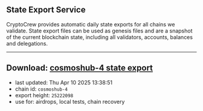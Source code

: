 ## State Export Service
CryptoCrew provides automatic daily state exports for all chains we validate. State export files can be used as genesis files and are a snapshot of the current blockchain state, including all validators, accounts, balances and delegations.

---
**Download: [cosmoshub-4 state export](https://dl-eu2.ccvalidators.com/SERVICE/cosmoshub/cosmoshub-4_export_25222098.json)**
---

- last updated: Thu Apr 10 2025 13:38:51
- chain id: `cosmoshub-4`
- export height: `25222098`
- use for: airdrops, local tests, chain recovery
